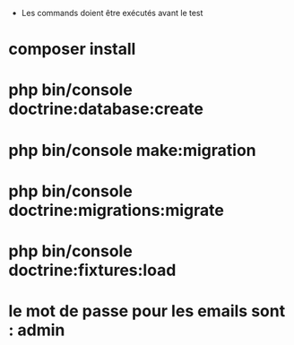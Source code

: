 - Les commands doient être exécutés avant le test

# composer install 
# php bin/console doctrine:database:create
# php bin/console make:migration
# php bin/console doctrine:migrations:migrate
# php bin/console doctrine:fixtures:load
# le mot de passe pour les emails sont : admin
